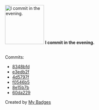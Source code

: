 <img src="https://my-badges.github.io/my-badges/evening-commits.png" alt="I commit in the evening." title="I commit in the evening." width="128">
<strong>I commit in the evening.</strong>
<br><br>

Commits:

- <a href="https://github.com/Automattic/wordpress-activitypub/commit/8348bfd763806688e1a2ca9ae0dab2e43d470b7b">8348bfd</a>
- <a href="https://github.com/Automattic/wordpress-activitypub/commit/e3edb2f61902d1322cb848b116f159c119ecf432">e3edb2f</a>
- <a href="https://github.com/Automattic/wordpress-activitypub/commit/4d5797fbc75b7e67195a9b2cb38734e076149b6e">4d5797f</a>
- <a href="https://github.com/Automattic/wordpress-activitypub/commit/f0546b5753ff015e32a5e79d80f251cc904aca0d">f0546b5</a>
- <a href="https://github.com/pfefferle/wordpress-hum/commit/8e15b7b39ed2c3edf187ae2f1377f5d3233521c9">8e15b7b</a>
- <a href="https://github.com/pfefferle/wordpress-hum/commit/60da229b4ba9eac708a24cef60ae14271346cfb1">60da229</a>


Created by <a href="https://github.com/my-badges/my-badges">My Badges</a>
